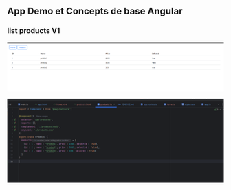 ## App Demo et Concepts de base Angular

### list products V1

![V1-1.png](IMG/V1-1.png)

![V1-2.png](IMG/V1-2.png)
